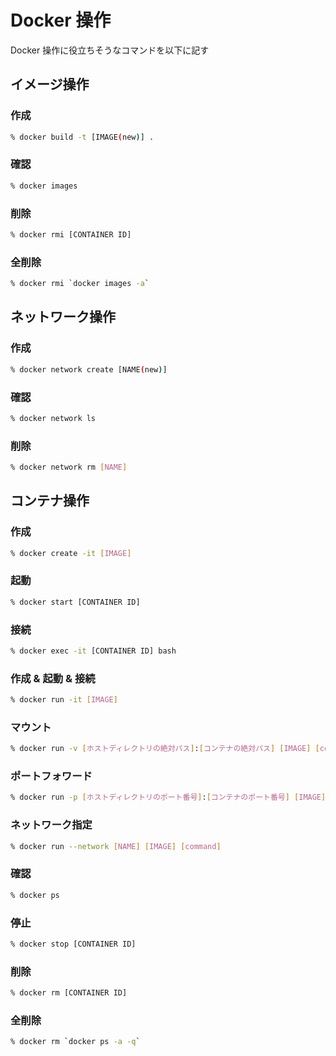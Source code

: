 # Docker 操作
Docker 操作に役立ちそうなコマンドを以下に記す

## イメージ操作

### 作成
``` sh
% docker build -t [IMAGE(new)] .
```

### 確認
``` sh
% docker images
```

### 削除
``` sh
% docker rmi [CONTAINER ID]
```

### 全削除
``` sh
% docker rmi `docker images -a`
```

## ネットワーク操作

### 作成
``` sh
% docker network create [NAME(new)]
```

### 確認
``` sh
% docker network ls
```

### 削除
``` sh
% docker network rm [NAME]
```

## コンテナ操作

### 作成
``` sh
% docker create -it [IMAGE]
```

### 起動
``` sh
% docker start [CONTAINER ID]
```

### 接続
``` sh
% docker exec -it [CONTAINER ID] bash
```

### 作成 & 起動 & 接続
``` sh
% docker run -it [IMAGE]
```

### マウント
``` sh
% docker run -v [ホストディレクトリの絶対パス]:[コンテナの絶対パス] [IMAGE] [command]
```

### ポートフォワード
``` sh
% docker run -p [ホストディレクトリのポート番号]:[コンテナのポート番号] [IMAGE] [command]
```

### ネットワーク指定
``` sh
% docker run --network [NAME] [IMAGE] [command]
```

### 確認
``` sh
% docker ps
```

### 停止
``` sh
% docker stop [CONTAINER ID]
```

### 削除
``` sh
% docker rm [CONTAINER ID]
```

### 全削除
``` sh
% docker rm `docker ps -a -q`
```
